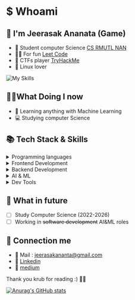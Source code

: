 # $ Whoami 

##  🔱 I'm Jeerasak Ananata (Game)
- 🧑 Student computer Science [CS RMUTL NAN](https://nan.rmutl.ac.th/)
- 👨‍💻 For fun [Leet Code](https://leetcode.com/_JeerasaK_/)
- 🚩 CTFs player [TryHackMe](https://leetcode.com/_JeerasaK_/)
- 🐧 Linux lover 

![My Skills](https://skillicons.dev/icons?i=python,cpp,js,java,php,linux,anaconda,pytorch)


## 🧑‍💻What Doing I now  
- 🤖 Learning anything with Machine Learning 
- 💻 Studying computer Science 
  
## 📚 Tech Stack & Skills

<details>
<summary>Programming languages</summary>

![Python](https://img.shields.io/badge/python-3670A0?style=for-the-badge&logo=python&logoColor=ffdd54)
![C++](https://img.shields.io/badge/c++-%2300599C.svg?style=for-the-badge&logo=c%2B%2B&logoColor=white)
![C#](https://img.shields.io/badge/c%23-%23239120.svg?style=for-the-badge&logo=csharp&logoColor=white)
![JavaScript](https://img.shields.io/badge/javascript-%23323330.svg?style=for-the-badge&logo=javascript&logoColor=%23F7DF1E)
![PHP](https://img.shields.io/badge/php-%23777BB4.svg?style=for-the-badge&logo=php&logoColor=white)

</details>

<details>
<summary>Frontend Development</summary>

![HTML5](https://img.shields.io/badge/html5-%23E34F26.svg?style=for-the-badge&logo=html5&logoColor=white)
![CSS3](https://img.shields.io/badge/css3-%231572B6.svg?style=for-the-badge&logo=css3&logoColor=white)


</details>

<details>
<summary>Backend Development</summary>

![Flask](https://img.shields.io/badge/flask-%23000.svg?style=for-the-badge&logo=flask&logoColor=white)
![MySQL](https://img.shields.io/badge/mysql-4479A1.svg?style=for-the-badge&logo=mysql&logoColor=white)
![NodeJS](https://img.shields.io/badge/node.js-6DA55F?style=for-the-badge&logo=node.js&logoColor=white)
</details>

<details>
<summary>AI & ML</summary>

![Anaconda](https://img.shields.io/badge/Anaconda-%2344A833.svg?style=for-the-badge&logo=anaconda&logoColor=white)
![Pandas](https://img.shields.io/badge/pandas-%23150458.svg?style=for-the-badge&logo=pandas&logoColor=white)
![Matplotlib](https://img.shields.io/badge/Matplotlib-%23ffffff.svg?style=for-the-badge&logo=Matplotlib&logoColor=black)
![NumPy](https://img.shields.io/badge/numpy-%23013243.svg?style=for-the-badge&logo=numpy&logoColor=white)
![scikit-learn](https://img.shields.io/badge/scikit--learn-%23F7931E.svg?style=for-the-badge&logo=scikit-learn&logoColor=white)
![PyTorch](https://img.shields.io/badge/PyTorch-%23EE4C2C.svg?style=for-the-badge&logo=PyTorch&logoColor=white)


</details>

<details>
<summary>Dev Tools</summary>

![My Skills](https://skillicons.dev/icons?i=git,github,gitlab,linux,ubuntu,neovim,raspberrypi,arduino)


</details>

## 🔮 What in future
- [ ] Study Computer Science (2022-2026)
- [ ] Working in ~~software development~~ AI&ML roles

## 📩 Connection me
- 📩 Mail : jeerasakananta@gmail.com
- 🔗 [Linkedin](https://www.linkedin.com/in/jeerasak-ananta-a1b4231a2/)
- 📖 [medium](https://medium.com/@jeerasakananta_1762/about)

Thank you krub for reading :) 💯💪

[![Anurag's GitHub stats](https://github-readme-stats.vercel.app/api?username=JeerasakAnanta)](https://github.com/JeerasakAnanta/github-readme-stats)

